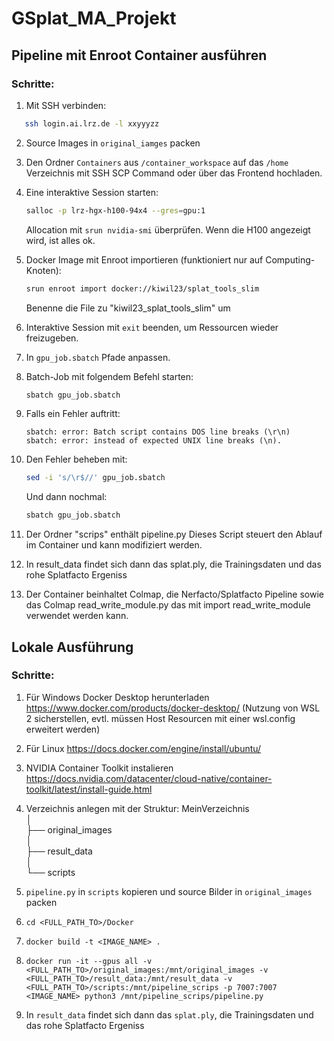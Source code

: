 # GSplat_MA_Projekt

## Pipeline mit Enroot Container ausführen

### Schritte:

1. Mit SSH verbinden:
```bash
   ssh login.ai.lrz.de -l xxyyyzz
   ```

2. Source Images in `original_iamges` packen
   

3. Den Ordner `Containers` aus `/container_workspace` auf das `/home` Verzeichnis mit SSH SCP Command oder über das Frontend hochladen.


4. Eine interaktive Session starten:
   ```bash
   salloc -p lrz-hgx-h100-94x4 --gres=gpu:1
   ```
   Allocation mit `srun nvidia-smi` überprüfen. Wenn die H100 angezeigt wird, ist alles ok.

5. Docker Image mit Enroot importieren (funktioniert nur auf Computing-Knoten):
   ```bash
   srun enroot import docker://kiwil23/splat_tools_slim
   ```
   Benenne die File zu "kiwil23_splat_tools_slim" um

6. Interaktive Session mit `exit` beenden, um Ressourcen wieder freizugeben.

8. In `gpu_job.sbatch` Pfade anpassen.

9. Batch-Job mit folgendem Befehl starten:
   ```bash
   sbatch gpu_job.sbatch
   ```

10. Falls ein Fehler auftritt:
    ```
    sbatch: error: Batch script contains DOS line breaks (\r\n)
    sbatch: error: instead of expected UNIX line breaks (\n).
    ```

11. Den Fehler beheben mit:
    ```bash
    sed -i 's/\r$//' gpu_job.sbatch
    ```
    Und dann nochmal:
    ```bash
    sbatch gpu_job.sbatch
    ```

12. Der Ordner "scrips" enthält pipeline.py Dieses Script steuert den Ablauf im Container und kann modifiziert werden.
13. In result_data findet sich dann das splat.ply, die Trainingsdaten und das rohe Splatfacto Ergeniss
14. Der Container beinhaltet Colmap, die Nerfacto/Splatfacto Pipeline sowie das Colmap read_write_module.py das mit import read_write_module verwendet werden kann.

## Lokale Ausführung
### Schritte:
1. Für Windows Docker Desktop herunterladen https://www.docker.com/products/docker-desktop/ (Nutzung von WSL 2 sicherstellen, evtl. müssen Host Resourcen mit einer wsl.config erweitert werden)
2. Für Linux https://docs.docker.com/engine/install/ubuntu/
3. NVIDIA Container Toolkit instalieren https://docs.nvidia.com/datacenter/cloud-native/container-toolkit/latest/install-guide.html
4. Verzeichnis anlegen mit der Struktur:
MeinVerzeichnis  
│  
├── original_images  
│  
├── result_data  
│  
└── scripts  

5. `pipeline.py` in `scripts` kopieren und source Bilder in `original_images` packen
   
6. `cd <FULL_PATH_TO>/Docker`
7. `docker build -t <IMAGE_NAME> .`
8. `docker run -it --gpus all -v <FULL_PATH_TO>/original_images:/mnt/original_images -v <FULL_PATH_TO>/result_data:/mnt/result_data -v <FULL_PATH_TO>/scripts:/mnt/pipeline_scrips -p 7007:7007 <IMAGE_NAME> python3 /mnt/pipeline_scrips/pipeline.py  `
9. In `result_data` findet sich dann das `splat.ply`, die Trainingsdaten und das rohe Splatfacto Ergeniss
